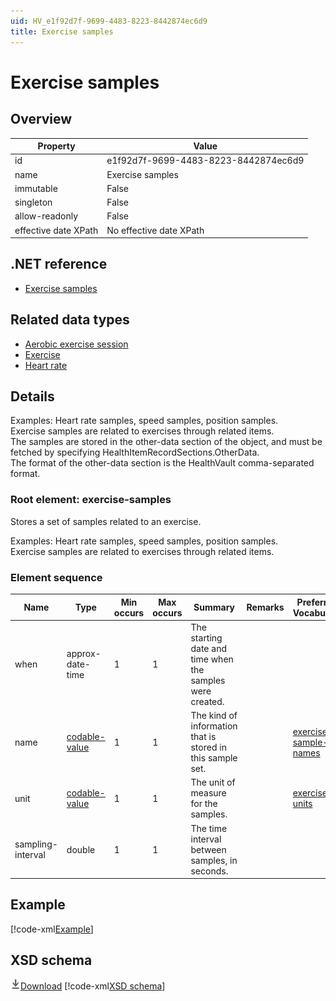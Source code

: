 ```yaml
---
uid: HV_e1f92d7f-9699-4483-8223-8442874ec6d9
title: Exercise samples
---
```


# Exercise samples

## Overview

Property|Value
---|---
id|e1f92d7f-9699-4483-8223-8442874ec6d9
name|Exercise samples
immutable|False
singleton|False
allow-readonly|False
effective date XPath|No effective date XPath

## .NET reference
- [Exercise samples](https://go.microsoft.com/fwlink/?LinkID=136122)

## Related data types

- [Aerobic exercise session](xref:HV_90dbf000-fc55-4b92-b4a1-da45c36ad8bb)
- [Exercise](xref:HV_85a21ddb-db20-4c65-8d30-33c899ccf612)
- [Heart rate](xref:HV_b81eb4a6-6eac-4292-ae93-3872d6870994)

## Details
Examples: Heart rate samples, speed samples, position samples. <br /> Exercise samples are related to exercises through related items. <br /> The samples are stored in the other-data section of the object, and must be fetched by specifying HealthItemRecordSections.OtherData. <br /> The format of the other-data section is the HealthVault comma-separated format.

<a name='exercise-samples'></a>

### Root element: exercise-samples

Stores a set of samples related to an exercise.

Examples: Heart rate samples, speed samples, position samples. <br /> Exercise samples are related to exercises through related items.

### Element sequence

Name|Type|Min occurs|Max occurs|Summary|Remarks|Preferred Vocabulary
---|---|---|---|---|---|---
when|approx-date-time|1|1|The starting date and time when the samples were created.||
name|[codable-value](xref:HV_3e730686-781f-4616-aa0d-817bba8eb141#codable-value)|1|1|The kind of information that is stored in this sample set.||[exercise-sample-names](xref:HV_ab3a6eec-3fd2-43d0-aca1-66928a60442a)
unit|[codable-value](xref:HV_3e730686-781f-4616-aa0d-817bba8eb141#codable-value)|1|1|The unit of measure for the samples.||[exercise-units](xref:HV_73fc9713-5551-42ed-8703-9304d4794022)
sampling-interval|double|1|1|The time interval between samples, in seconds.||

## Example
[!code-xml[Example](sample-xml/e1f92d7f-9699-4483-8223-8442874ec6d9.xml)]

## XSD schema
[![Download](/healthvault/images/download.png)Download](xsd/exercise-samples.xsd)
[!code-xml[XSD schema](xsd/exercise-samples.xsd)]
